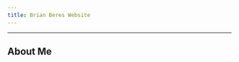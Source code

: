 ```yaml
---
title: Brian Beres Website
---
```

---
About Me 
---

<img align="left" width=150px height=200px style="padding: 3500px" src="HeadshotSmall.jpg"> My name is Brian Beres and I'm currently an MSBA student at William & Mary set to graduate in May of 2021. Prior to my time at William & Mary, I was a 4 year student at Ohio University. During my time in undergrad, I majored in Business Analytics and Entrepreneurship. This github portfolio aims to display the skills I have learned in both programs. If there are any questions regarding this portfolio or my work availability, I can be reached at bberes@email.wm.edu.


---
Relevant Work
---

These links take you to work I've done with analytics on various topics. These skills were obtained through my undergraduate Business Analytics degree and my Master of Business Analytics degree.

- [Diabetes Analysis](/DiabetesModels/index.html)
